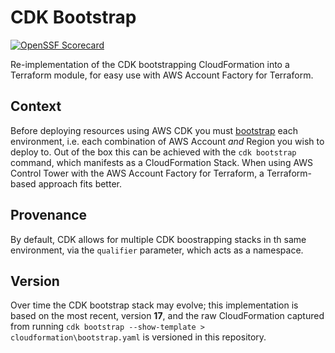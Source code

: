 # CDK Bootstrap
[![OpenSSF Scorecard](https://api.scorecard.dev/projects/github.com/grendel-consulting/terraform-aws-cdk_bootstrap/badge)](https://scorecard.dev/viewer/?uri=github.com/grendel-consulting/terraform-aws-cdk_bootstrap)

Re-implementation of the CDK bootstrapping CloudFormation into a Terraform module, for easy use with AWS Account Factory for Terraform.

## Context

Before deploying resources using AWS CDK you must [bootstrap](https://docs.aws.amazon.com/cdk/v2/guide/bootstrapping.html) each environment, i.e. each combination of AWS Account _and_ Region you wish to deploy to. Out of the box this can be achieved with the `cdk bootstrap` command, which manifests as a CloudFormation Stack. When using AWS Control Tower with the AWS Account Factory for Terraform, a Terraform-based approach fits better.

## Provenance

By default, CDK allows for multiple CDK boostrapping stacks in th same environment, via the `qualifier` parameter, which acts as a namespace.

## Version

Over time the CDK bootstrap stack may evolve; this implementation is based on the most recent, version **17**, and the raw CloudFormation captured from running `cdk bootstrap --show-template > cloudformation\bootstrap.yaml` is versioned in this repository.
